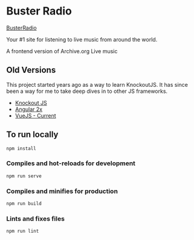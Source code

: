 # Buster Radio

[BusterRadio](https://busterradio.com)

Your #1 site for listening to live music from around the world.  

A frontend version of Archive.org Live music 


## Old Versions
This project started years ago as a way to learn KnockoutJS.  It has since been a way for me to take deep dives in to other JS frameworks.


- [Knockout JS](https://github.com/TerryMooreII/BusterRadio/tree/old-knockout-js)
- [Angular 2x](https://github.com/TerryMooreII/BusterRadio/tree/angular2)
- [VueJS - Current](https://github.com/TerryMooreII/BusterRadio/)


## To run locally
```
npm install
```

### Compiles and hot-reloads for development
```
npm run serve
```

### Compiles and minifies for production
```
npm run build
```

### Lints and fixes files
```
npm run lint
```
